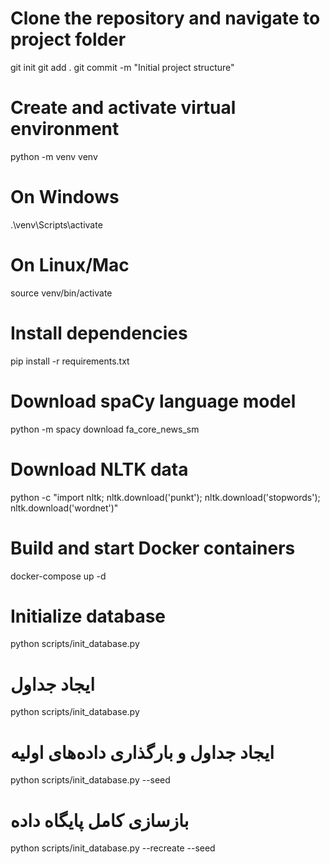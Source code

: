 # Clone the repository and navigate to project folder
git init
git add .
git commit -m "Initial project structure"

# Create and activate virtual environment
python -m venv venv
# On Windows
.\venv\Scripts\activate
# On Linux/Mac
source venv/bin/activate

# Install dependencies
pip install -r requirements.txt

# Download spaCy language model
python -m spacy download fa_core_news_sm

# Download NLTK data
python -c "import nltk; nltk.download('punkt'); nltk.download('stopwords'); nltk.download('wordnet')"

# Build and start Docker containers
docker-compose up -d

# Initialize database
python scripts/init_database.py


# ایجاد جداول
python scripts/init_database.py

# ایجاد جداول و بارگذاری داده‌های اولیه
python scripts/init_database.py --seed

# بازسازی کامل پایگاه داده
python scripts/init_database.py --recreate --seed